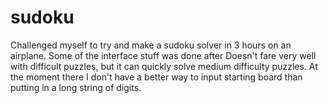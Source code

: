 # sudoku
Challenged myself to try and make a sudoku solver in 3 hours on an airplane. Some of the interface stuff was done after
Doesn't fare very well with difficult puzzles, but it can quickly solve medium difficulty puzzles.
At the moment there I don't have a better way to input starting board than putting in a long string of digits.

